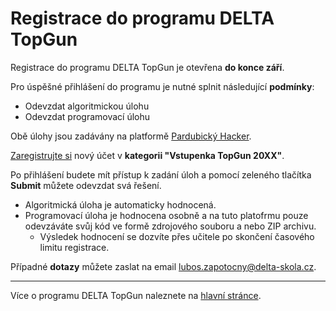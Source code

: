 # Registrace do programu DELTA TopGun

Registrace do programu DELTA TopGun je otevřena **do konce září**.

Pro úspěšné přihlášení do programu je nutné splnit následující **podmínky**:

- Odevzdat algoritmickou úlohu
- Odevzdat programovací úlohu

Obě úlohy jsou zadávány na platformě [Pardubický Hacker](https://pardubicky-hacker.cz).

[Zaregistrujte si](https://pardubicky-hacker.cz/register) nový účet v **kategorii "Vstupenka TopGun 20XX"**.

Po přihlášení budete mít přístup k zadání úloh a pomocí zeleného tlačítka **Submit** můžete odevzdat svá řešení.

- Algoritmická úloha je automaticky hodnocená.
- Programovací úloha je hodnocena osobně a na tuto platofrmu pouze odevzáváte svůj kód ve formě zdrojového souboru a nebo ZIP archivu.
  - Výsledek hodnocení se dozvíte přes učitele po skončení časového limitu registrace.

Případné **dotazy** můžete zaslat na email <lubos.zapotocny@delta-skola.cz>.

--- 

Více o programu DELTA TopGun naleznete na [hlavní stránce](../README.md).